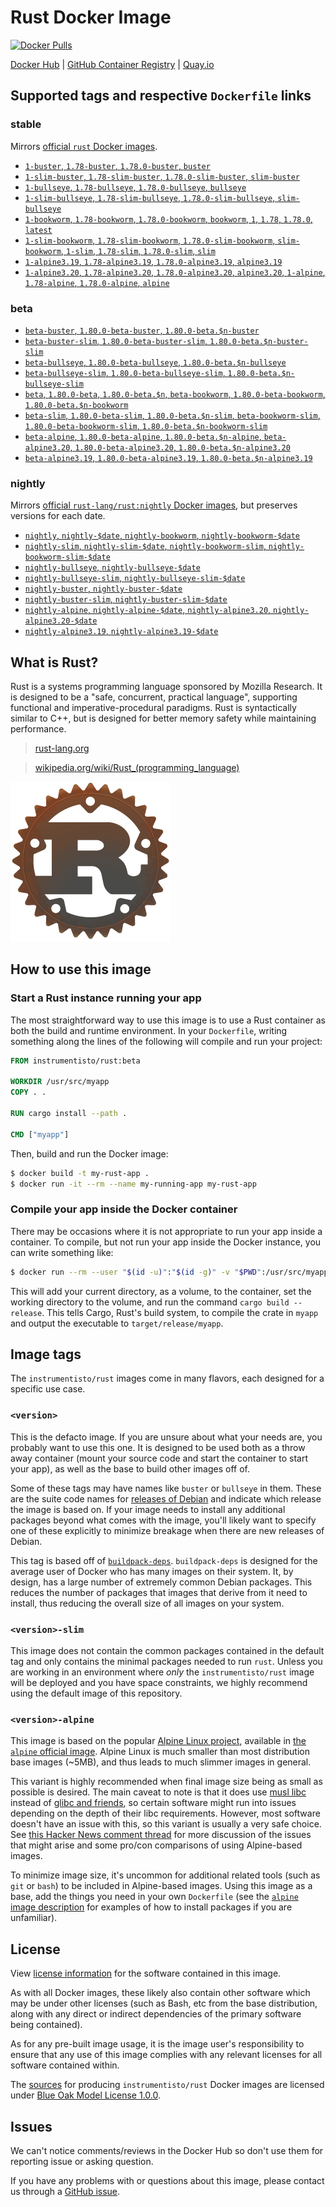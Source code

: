 Rust Docker Image
=================

[![Docker Pulls](https://img.shields.io/docker/pulls/instrumentisto/rust.svg)](https://hub.docker.com/r/instrumentisto/rust)

[Docker Hub](https://hub.docker.com/r/instrumentisto/rust)
| [GitHub Container Registry](https://github.com/orgs/instrumentisto/packages/container/package/rust)
| [Quay.io](https://quay.io/repository/instrumentisto/rust)




## Supported tags and respective `Dockerfile` links


### stable

Mirrors [official `rust` Docker images][1].

- [`1-buster`, `1.78-buster`, `1.78.0-buster`, `buster`][301]
- [`1-slim-buster`, `1.78-slim-buster`, `1.78.0-slim-buster`, `slim-buster`][302]
- [`1-bullseye`, `1.78-bullseye`, `1.78.0-bullseye`, `bullseye`][303]
- [`1-slim-bullseye`, `1.78-slim-bullseye`, `1.78.0-slim-bullseye`, `slim-bullseye`][304]
- [`1-bookworm`, `1.78-bookworm`, `1.78.0-bookworm`, `bookworm`, `1`, `1.78`, `1.78.0`, `latest`][305]
- [`1-slim-bookworm`, `1.78-slim-bookworm`, `1.78.0-slim-bookworm`, `slim-bookworm`, `1-slim`, `1.78-slim`, `1.78.0-slim`, `slim`][306]
- [`1-alpine3.19`, `1.78-alpine3.19`, `1.78.0-alpine3.19`, `alpine3.19`][309]
- [`1-alpine3.20`, `1.78-alpine3.20`, `1.78.0-alpine3.20`, `alpine3.20`, `1-alpine`, `1.78-alpine`, `1.78.0-alpine`, `alpine`][310]


### beta

- [`beta-buster`, `1.80.0-beta-buster`, `1.80.0-beta.$n-buster`][201]
- [`beta-buster-slim`, `1.80.0-beta-buster-slim`, `1.80.0-beta.$n-buster-slim`][202]
- [`beta-bullseye`, `1.80.0-beta-bullseye`, `1.80.0-beta.$n-bullseye`][203]
- [`beta-bullseye-slim`, `1.80.0-beta-bullseye-slim`, `1.80.0-beta.$n-bullseye-slim`][204]
- [`beta`, `1.80.0-beta`, `1.80.0-beta.$n`, `beta-bookworm`, `1.80.0-beta-bookworm`, `1.80.0-beta.$n-bookworm`][205]
- [`beta-slim`, `1.80.0-beta-slim`, `1.80.0-beta.$n-slim`, `beta-bookworm-slim`, `1.80.0-beta-bookworm-slim`, `1.80.0-beta.$n-bookworm-slim`][206]
- [`beta-alpine`, `1.80.0-beta-alpine`, `1.80.0-beta.$n-alpine`, `beta-alpine3.20`, `1.80.0-beta-alpine3.20`, `1.80.0-beta.$n-alpine3.20`][209]
- [`beta-alpine3.19`, `1.80.0-beta-alpine3.19`, `1.80.0-beta.$n-alpine3.19`][210]


### nightly

Mirrors [official `rust-lang/rust:nightly` Docker images][2], but preserves versions for each date.

- [`nightly`, `nightly-$date`, `nightly-bookworm`, `nightly-bookworm-$date`][101]
- [`nightly-slim`, `nightly-slim-$date`, `nightly-bookworm-slim`, `nightly-bookworm-slim-$date`][102]
- [`nightly-bullseye`, `nightly-bullseye-$date`][103]
- [`nightly-bullseye-slim`, `nightly-bullseye-slim-$date`][104]
- [`nightly-buster`, `nightly-buster-$date`][105]
- [`nightly-buster-slim`, `nightly-buster-slim-$date`][106]
- [`nightly-alpine`, `nightly-alpine-$date`, `nightly-alpine3.20`, `nightly-alpine3.20-$date`][107]
- [`nightly-alpine3.19`, `nightly-alpine3.19-$date`][108]




## What is Rust?

Rust is a systems programming language sponsored by Mozilla Research. It is designed to be a "safe, concurrent, practical language", supporting functional and imperative-procedural paradigms. Rust is syntactically similar to C++, but is designed for better memory safety while maintaining performance.

> [rust-lang.org](https://rust-lang.org)

> [wikipedia.org/wiki/Rust_(programming_language)](https://wikipedia.org/wiki/Rust_(programming_language))

![Rust Logo](https://raw.githubusercontent.com/docker-library/docs/a11c341c57de07fbccfed7b21ea92d4bc40130a2/rust/logo.png)




## How to use this image


### Start a Rust instance running your app

The most straightforward way to use this image is to use a Rust container as both the build and runtime environment. In your `Dockerfile`, writing something along the lines of the following will compile and run your project:

```Dockerfile
FROM instrumentisto/rust:beta

WORKDIR /usr/src/myapp
COPY . .

RUN cargo install --path .

CMD ["myapp"]
```

Then, build and run the Docker image:

```bash
$ docker build -t my-rust-app .
$ docker run -it --rm --name my-running-app my-rust-app
```


### Compile your app inside the Docker container

There may be occasions where it is not appropriate to run your app inside a container. To compile, but not run your app inside the Docker instance, you can write something like:

```bash
$ docker run --rm --user "$(id -u)":"$(id -g)" -v "$PWD":/usr/src/myapp -w /usr/src/myapp instrumentisto/rust:beta cargo build --release
```

This will add your current directory, as a volume, to the container, set the working directory to the volume, and run the command `cargo build --release`. This tells Cargo, Rust's build system, to compile the crate in `myapp` and output the executable to `target/release/myapp`.




## Image tags

The `instrumentisto/rust` images come in many flavors, each designed for a specific use case.


### `<version>`

This is the defacto image. If you are unsure about what your needs are, you probably want to use this one. It is designed to be used both as a throw away container (mount your source code and start the container to start your app), as well as the base to build other images off of.

Some of these tags may have names like `buster` or `bullseye` in them. These are the suite code names for [releases of Debian][11] and indicate which release the image is based on. If your image needs to install any additional packages beyond what comes with the image, you'll likely want to specify one of these explicitly to minimize breakage when there are new releases of Debian.

This tag is based off of [`buildpack-deps`][12]. `buildpack-deps` is designed for the average user of Docker who has many images on their system. It, by design, has a large number of extremely common Debian packages. This reduces the number of packages that images that derive from it need to install, thus reducing the overall size of all images on your system.


### `<version>-slim`

This image does not contain the common packages contained in the default tag and only contains the minimal packages needed to run `rust`. Unless you are working in an environment where _only_ the `instrumentisto/rust` image will be deployed and you have space constraints, we highly recommend using the default image of this repository.


### `<version>-alpine`

This image is based on the popular [Alpine Linux project][21], available in [the `alpine` official image][22]. Alpine Linux is much smaller than most distribution base images (~5MB), and thus leads to much slimmer images in general.

This variant is highly recommended when final image size being as small as possible is desired. The main caveat to note is that it does use [musl libc][23] instead of [glibc and friends][24], so certain software might run into issues depending on the depth of their libc requirements. However, most software doesn't have an issue with this, so this variant is usually a very safe choice. See [this Hacker News comment thread][25] for more discussion of the issues that might arise and some pro/con comparisons of using Alpine-based images.

To minimize image size, it's uncommon for additional related tools (such as `git` or `bash`) to be included in Alpine-based images. Using this image as a base, add the things you need in your own `Dockerfile` (see the [`alpine` image description][22] for examples of how to install packages if you are unfamiliar).




## License

View [license information][3] for the software contained in this image.

As with all Docker images, these likely also contain other software which may be under other licenses (such as Bash, etc from the base distribution, along with any direct or indirect dependencies of the primary software being contained).

As for any pre-built image usage, it is the image user's responsibility to ensure that any use of this image complies with any relevant licenses for all software contained within.

The [sources][31] for producing `instrumentisto/rust` Docker images are licensed under [Blue Oak Model License 1.0.0][32].




## Issues

We can't notice comments/reviews in the Docker Hub so don't use them for reporting issue or asking question.

If you have any problems with or questions about this image, please contact us through a [GitHub issue][33].





[1]: https://hub.docker.com/_/rust
[2]: https://hub.docker.com/r/rustlang/rust
[3]: https://www.rust-lang.org/en-US/legal.html

[11]: https://wiki.debian.org/DebianReleases
[12]: https://hub.docker.com/_/buildpack-deps

[21]: http://alpinelinux.org
[22]: https://hub.docker.com/_/alpine
[23]: http://www.musl-libc.org
[24]: http://www.etalabs.net/compare_libcs.html
[25]: https://news.ycombinator.com/item?id=10782897

[31]: https://github.com/instrumentisto/rust-docker-image
[32]: https://github.com/instrumentisto/rust-docker-image/blob/main/LICENSE.md
[33]: https://github.com/instrumentisto/rust-docker-image/issues

[101]: https://github.com/rust-lang/docker-rust/blob/master/nightly/bookworm/Dockerfile
[102]: https://github.com/rust-lang/docker-rust/blob/master/nightly/bookworm/slim/Dockerfile
[103]: https://github.com/rust-lang/docker-rust/blob/master/nightly/bullseye/Dockerfile
[104]: https://github.com/rust-lang/docker-rust/blob/master/nightly/bullseye/slim/Dockerfile
[105]: https://github.com/rust-lang/docker-rust/blob/master/nightly/buster/Dockerfile
[106]: https://github.com/rust-lang/docker-rust/blob/master/nightly/buster/slim/Dockerfile
[107]: https://github.com/rust-lang/docker-rust/blob/master/nightly/alpine3.20/Dockerfile
[108]: https://github.com/rust-lang/docker-rust/blob/master/nightly/alpine3.19/Dockerfile

[201]: https://github.com/instrumentisto/rust-docker-image/blob/main/beta/buster/Dockerfile
[202]: https://github.com/instrumentisto/rust-docker-image/blob/main/beta/buster-slim/Dockerfile
[203]: https://github.com/instrumentisto/rust-docker-image/blob/main/beta/bullseye/Dockerfile
[204]: https://github.com/instrumentisto/rust-docker-image/blob/main/beta/bullseye-slim/Dockerfile
[205]: https://github.com/instrumentisto/rust-docker-image/blob/main/beta/bookworm/Dockerfile
[206]: https://github.com/instrumentisto/rust-docker-image/blob/main/beta/bookworm-slim/Dockerfile
[209]: https://github.com/instrumentisto/rust-docker-image/blob/main/beta/alpine3.20/Dockerfile
[210]: https://github.com/instrumentisto/rust-docker-image/blob/main/beta/alpine3.19/Dockerfile

[301]: https://github.com/rust-lang/docker-rust/blob/master/1.78.0/buster/Dockerfile
[302]: https://github.com/rust-lang/docker-rust/blob/master/1.78.0/buster/slim/Dockerfile
[303]: https://github.com/rust-lang/docker-rust/blob/master/1.78.0/bullseye/Dockerfile
[304]: https://github.com/rust-lang/docker-rust/blob/master/1.78.0/bullseye/slim/Dockerfile
[305]: https://github.com/rust-lang/docker-rust/blob/master/1.78.0/bookworm/Dockerfile
[306]: https://github.com/rust-lang/docker-rust/blob/master/1.78.0/bookworm/slim/Dockerfile
[309]: https://github.com/rust-lang/docker-rust/blob/master/1.78.0/alpine3.19/Dockerfile
[310]: https://github.com/rust-lang/docker-rust/blob/master/1.78.0/alpine3.20/Dockerfile
